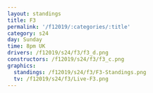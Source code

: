 ```yaml
---
layout: standings
title: F3
permalink: '/f12019/:categories/:title'
category: s24
day: Sunday
time: 8pm UK
drivers: /f12019/s24/f3/f3_d.png
constructors: /f12019/s24/f3/f3_c.png
graphics:
  standings: /f12019/s24/f3/F3-Standings.png
  tv: /f12019/s24/f3/Live-F3.png
---
```


